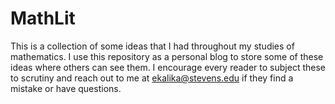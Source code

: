 # MathLit
This is a collection of some ideas that I had throughout my studies of mathematics. I use this repository as a personal blog to store some of these ideas where others can see them. I encourage every reader to subject these to scrutiny and reach out to me at ekalika@stevens.edu if they find a mistake or have questions.
